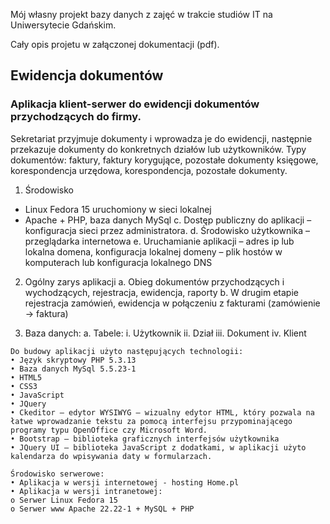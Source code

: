 Mój własny projekt bazy danych z zajęć w trakcie studiów IT na Uniwersytecie Gdańskim.

Cały opis projetu w załączonej dokumentacji (pdf).

## Ewidencja dokumentów

### Aplikacja klient-serwer do ewidencji dokumentów przychodzących do firmy.

Sekretariat przyjmuje dokumenty i wprowadza je do ewidencji, następnie przekazuje dokumenty do konkretnych działów lub użytkowników. Typy dokumentów: faktury, faktury korygujące, pozostałe dokumenty księgowe, korespondencja urzędowa, korespondencja, pozostałe dokumenty.

1. Środowisko
* Linux Fedora 15 uruchomiony w sieci lokalnej
* Apache + PHP, baza danych MySql
c. Dostęp publiczny do aplikacji – konfiguracja sieci przez administratora.
d. Środowisko użytkownika – przeglądarka internetowa
e. Uruchamianie aplikacji – adres ip lub lokalna domena, konfiguracja lokalnej domeny – plik hostów w komputerach lub konfiguracja lokalnego DNS

2. Ogólny zarys aplikacji
a. Obieg dokumentów przychodzących i wychodzących, rejestracja, ewidencja, raporty
b. W drugim etapie rejestracja zamówień, ewidencja w połączeniu z fakturami (zamówienie -> faktura)

3. Baza danych:
a. Tabele:
i. Użytkownik
ii. Dział
iii. Dokument
iv. Klient

```
Do budowy aplikacji użyto następujących technologii:
• Język skryptowy PHP 5.3.13
• Baza danych MySql 5.5.23-1
• HTML5
• CSS3
• JavaScript
• JQuery
• Ckeditor – edytor WYSIWYG – wizualny edytor HTML, który pozwala na łatwe wprowadzanie tekstu za pomocą interfejsu przypominającego programy typu OpenOffice czy Microsoft Word.
• Bootstrap – biblioteka graficznych interfejsów użytkownika
• JQuery UI – biblioteka JavaScript z dodatkami, w aplikacji użyto kalendarza do wpisywania daty w formularzach.

Środowisko serwerowe:
• Aplikacja w wersji internetowej - hosting Home.pl
• Aplikacja w wersji intranetowej:
o Serwer Linux Fedora 15
o Serwer www Apache 22.22-1 + MySQL + PHP
```
